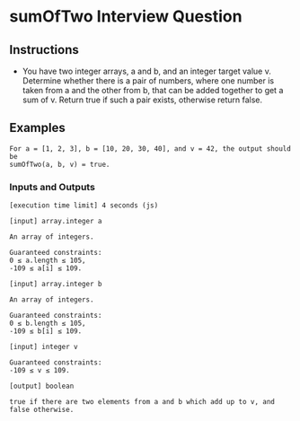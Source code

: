# sumOfTwo Interview Question

## Instructions
- You have two integer arrays, a and b, and an integer target value v. Determine whether there is a pair of numbers, where one number is taken from a and the other from b, that can be added together to get a sum of v. Return true if such a pair exists, otherwise return false.

## Examples

```
For a = [1, 2, 3], b = [10, 20, 30, 40], and v = 42, the output should be
sumOfTwo(a, b, v) = true.

```

### Inputs and Outputs

```
[execution time limit] 4 seconds (js)

[input] array.integer a

An array of integers.

Guaranteed constraints:
0 ≤ a.length ≤ 105,
-109 ≤ a[i] ≤ 109.

[input] array.integer b

An array of integers.

Guaranteed constraints:
0 ≤ b.length ≤ 105,
-109 ≤ b[i] ≤ 109.

[input] integer v

Guaranteed constraints:
-109 ≤ v ≤ 109.

[output] boolean

true if there are two elements from a and b which add up to v, and false otherwise.

```
